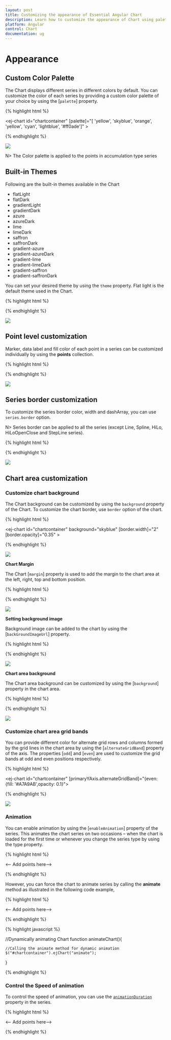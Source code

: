 ```yaml
---
layout: post
title: Customizing the appearance of Essential Angular Chart
description: Learn how to customize the appearance of Chart using palettes, themes, color, background and animation. 
platform: Angular
control: Chart
documentation: ug
---
```


# Appearance

## Custom Color Palette

The Chart displays different series in different colors by default. You can customize the color of each series by providing a custom color palette of your choice by using the [`palette`] property. 

{% highlight html %}

   <ej-chart id="chartcontainer" [palette]="[ 'yellow', 'skyblue', 'orange', 
                                 'yellow', 'cyan', 'lightblue', '#ff0ade']" >
   
   </ej-chart>

{% endhighlight %}

![](Appearance_images/Appearance_img1.png)


N> The Color palette is applied to the points in accumulation type series

## Built-in Themes

Following are the built-in themes available in the Chart

* flatLight
* flatDark
* gradientLight
* gradientDark
* azure
* azureDark
* lime
* limeDark
* saffron
* saffronDark
* gradient-azure
* gradient-azureDark
* gradient-lime
* gradient-limeDark
* gradient-saffron
* gradient-saffronDark


You can set your desired theme by using the `theme` property. Flat light is the default theme used in the Chart.

{% highlight html %}

   <ej-chart id="chartcontainer" theme="gradientlight">
   
   </ej-chart>


{% endhighlight %}

![](Appearance_images/Appearance_img2.png)


## Point level customization

Marker, data label and fill color of each point in a series can be customized individually by using the **points** collection.

{% highlight html %}

<ej-chart id="chartcontainer">
    <e-seriescollection>
        <e-series>
		 <e-points>
		   <e-point x="10" [y]="50" fill="#E27F2D" [marker.visible]="true">
           </e-point>
         </e-points>
		</e-series>
    </e-seriescollection>
</ej-chart>


{% endhighlight %}

![](Appearance_images/Appearance_img3.png)

## Series border customization

To customize the series border color, width and dashArray, you can use `series.border` option. 

N> Series border can be applied to all the series (except Line, Spline, HiLo, HiLoOpenClose and StepLine series).

{% highlight html %}

<ej-chart id="chartcontainer">
    <e-seriescollection>
        <e-series>
		 <e-points>
		   <e-point x="20" [y]="80"  border.color="blue" [border.width]= 2
                                                  border.dashArray= "5,3" >
           </e-point>
         </e-points>
		</e-series>
    </e-seriescollection>
	
</ej-chart>


{% endhighlight %}

![](Appearance_images/Appearance_img4.png)

## Chart area customization

### Customize chart background

The Chart background can be customized by using the `background` property of the Chart. To customize the chart border, use `border` option of the chart. 

{% highlight html %}

<ej-chart id="chartcontainer"  background="skyblue"  [border.width]="2" 
                                               [border.opacity]="0.35" >
   
</ej-chart>


{% endhighlight %} 

![](Appearance_images/Appearance_img5.png)


**Chart Margin**

The Chart [`margin`] property is used to add the margin to the chart area at the left, right, top and bottom position.

{% highlight html %}

<ej-chart id="chartcontainer"  margin.left="80" margin.right="80" margin.top="40"
                                                             margin.bottom="80">
    
</ej-chart>


{% endhighlight %} 

![](Appearance_images/Appearance_img6.png)

**Setting background image**

Background image can be added to the chart by using the [`backGroundImageUrl`] property.

{% highlight html %}

<ej-chart id="chartcontainer"  backGroundImageUrl="wheat.png">
    
</ej-chart>


{% endhighlight %} 

![](Appearance_images/Appearance_img7.png)


**Chart area background**

The Chart area background can be customized by using the [`background`] property in the chart area. 

{% highlight html %}

<ej-chart id="chartcontainer"  chartArea.background="skyblue">
    
</ej-chart>


{% endhighlight %} 

![](Appearance_images/Appearance_img8.png)


### Customize chart area grid bands

You can provide different color for alternate grid rows and columns formed by the grid lines in the chart area by using the [`alternateGridBand`] property of the axis. The properties [`odd`] and [`even`] are used to customize the grid bands at odd and even positions respectively. 

{% highlight html %}

<ej-chart id="chartcontainer"  [primaryYAxis.alternateGridBand]="{even: {fill: '#A7A9AB',opacity: 0.1}">
    
</ej-chart>

{% endhighlight %} 

![](Appearance_images/Appearance_img9.png)


### Animation

You can enable animation by using the [`enableAnimation`] property of the series. This animates the chart series on two occasions – when the chart is loaded for the first time or whenever you change the series type by using the type property.

{% highlight html %}

<ej-chart id="chartcontainer">
    <e-seriescollection>
        <e-series [enableAnimation]="true">
		<-- Add points here-->
		</e-series>
    </e-seriescollection>
	
</ej-chart>


{% endhighlight %}

However, you can force the chart to animate series by calling the **animate** method as illustrated in the following code example,

{% highlight html %}

<ej-chart id="chartcontainer">
    <e-seriescollection>
        <e-series [enableAnimation]="true">
		<-- Add points here-->
		</e-series>
    </e-seriescollection>
	
</ej-chart>

{% endhighlight %}


{% highlight javascript %}

//Dynamically animating Chart
function animateChart(){

    //Calling the animate method for dynamic animation
    $("#chartcontainer").ejChart("animate");      
        
}


{% endhighlight %}


### Control the Speed of animation

To control the speed of animation, you can use the [`animationDuration`](../api/ejchart#members:series-animationduration) property in the series. 


{% highlight html %}

<ej-chart id="chartcontainer">
    <e-seriescollection>
        <e-series [enableAnimation]="true" [animationDuration]="2000">
		<-- Add points here-->
		</e-series>
    </e-seriescollection>
	
</ej-chart>


{% endhighlight %}



